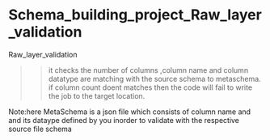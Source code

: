 # Schema_building_project_Raw_layer_validation
Raw_layer_validation

>> it checks the number of columns ,column name and column datatype are matching with the source schema to metaschema.
>> if column count doent matches then the code will fail to write the job to the target location.


Note:here MetaSchema is a json file which consists of column name and and its dataype defined by you inorder to validate with the respective source file schema
